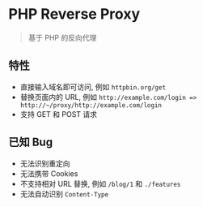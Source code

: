 # PHP Reverse Proxy

> 基于 PHP 的反向代理

## 特性

- 直接输入域名即可访问, 例如 `httpbin.org/get`
- 替换页面内的 URL, 例如 `http://example.com/login => http://~/proxy/http://example.com/login`
- 支持 GET 和 POST 请求

## 已知 Bug

- 无法识别重定向
- 无法携带 Cookies
- 不支持相对 URL 替换, 例如 `/blog/1` 和 `./features`
- 无法自动识别 `Content-Type`
